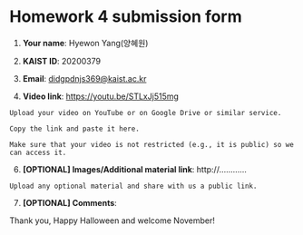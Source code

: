 # Homework 4 submission form

1. **Your name**: Hyewon Yang(양혜원)

2. **KAIST ID**: 20200379

3. **Email**: didgpdnjs369@kaist.ac.kr

4. **Video link**:
   https://youtu.be/STLxJj515mg

```
Upload your video on YouTube or on Google Drive or similar service.

Copy the link and paste it here.

Make sure that your video is not restricted (e.g., it is public) so we can access it.
```

6. **[OPTIONAL] Images/Additional material link**:
   http://............

```
Upload any optional material and share with us a public link.
```

7. **[OPTIONAL] Comments**:

Thank you, Happy Halloween and welcome November!
